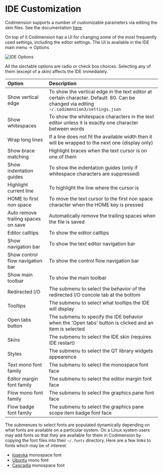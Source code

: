 IDE Customization
=================

Codimension supports a number of customizable parameters via editing
the skin files. See the documentation [here](../colorschemes/colorschemes.md).

On top of it Codimension has a UI for changing some of the most frequently
used settings, including the editor settings. The UI is available in the
IDE main menu -> Options

![IDE Options](options.png "IDE Options")

All the slectable options are radio or check box choices. Selecting any of them
(except of a skin) affects the IDE immediately.

| Option | Description |
|:-------|:------------|
| Show vertical edge | To show the vertical edge in the text editor at certain character. Default: 80. Can be changed via editing `~/.codimension3/settings.json` |
| Show whitespaces | To show the whitespace characters in the text editor unless it is exactly one character between words |
| Wrap long lines | If a line does not fit the available width then it will be wrapped to the next one (display only) |
| Show brace matching | Highlight braces when the text cursor is on one of them |
| Show indentation guides | To show the indentation guides (only if whitespace characters are suppressed) |
| Highlight current line | To highlight the line where the cursor is |
| HOME to first non space | To move the text cursor to the first non space character when the HOME key is pressed |
| Auto remove trailing spaces on save | Automatically remove the trailing spaces when the file is saved |
| Editor calltips | To show the editor calltips |
| Show navigation bar | To show the text editor navigation bar |
| Show control flow navigation bar | To show the control flow navigation bar |
| Show main toolbar | To show the main toolbar |
| Redirected I/O | The submenu to select the behavior of the redirected I/O concole tab at the bottom |
| Tooltips | The submenu to select what tooltips the IDE will display |
| Open tabs button | The submenu to specify the IDE behavior when the 'Open tabs' button is clicked and an item is selected |
| Skins | The submenu to select the IDE skin (requires IDE restart) |
| Styles | The submenu to select the QT library widgets appearence |
| Text mono font family | The submenu to select the monospace font face |
| Editor margin font family | The submenu to select the editor margin font face |
| Flow mono font family | The submenu to select the graphics pane font face |
| Flow badge font family | The submenu to select the graphics pane scope item badge font face |

The submenues to select fonts are populated dynamically depending on what fonts
are available on a particular system. On a Linux system users may add fonts so
that they are available for them in Codimension by copying the font files into
their `~/.fonts` directory. Here are a few links to fonts which may be of
interest:
- [Iosevka](https://github.com/be5invis/Iosevka) monospace font
- [Ubuntu](http://font.ubuntu.com/) mono font
- [Cascadia](https://github.com/microsoft/cascadia-code) monospace font

